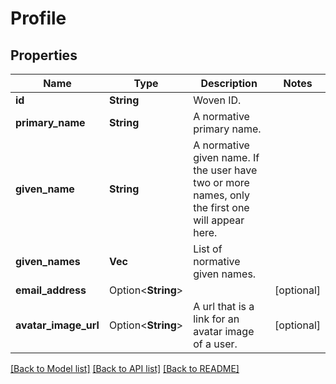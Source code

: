# Profile

## Properties

Name | Type | Description | Notes
------------ | ------------- | ------------- | -------------
**id** | **String** | Woven ID. | 
**primary_name** | **String** | A normative primary name. | 
**given_name** | **String** | A normative given name. If the user have two or more names, only the first one will appear here. | 
**given_names** | **Vec<String>** | List of normative given names. | 
**email_address** | Option<**String**> |  | [optional]
**avatar_image_url** | Option<**String**> | A url that is a link for an avatar image of a user. | [optional]

[[Back to Model list]](../README.md#documentation-for-models) [[Back to API list]](../README.md#documentation-for-api-endpoints) [[Back to README]](../README.md)


